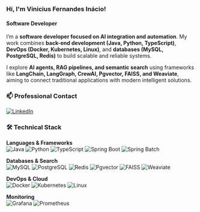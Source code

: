 ### Hi, I'm Vinicius Fernandes Inácio!
#### Software Developer 

I’m a **software developer focused on AI integration and automation**. My work combines **back-end development (Java, Python, TypeScript)**, **DevOps (Docker, Kubernetes, Linux)**, and **databases (MySQL, PostgreSQL, Redis)** to build scalable and reliable systems.

I explore **AI agents, RAG pipelines, and semantic search** using frameworks like **LangChain, LangGraph, CrewAI, Pgvector, FAISS, and Weaviate**, aiming to connect traditional applications with modern intelligent solutions.

### 📫 Professional Contact  
[![LinkedIn](https://img.shields.io/badge/LinkedIn-0077B5?style=for-the-badge&logo=linkedin&logoColor=white)](https://www.linkedin.com/in/viniciusfernandes-software-developer)

### 🛠️ Technical Stack  
**Languages & Frameworks**  
![Java](https://img.shields.io/badge/Java-ED8B00?style=for-the-badge&logo=openjdk&logoColor=white)
![Python](https://img.shields.io/badge/Python-3776AB?style=for-the-badge&logo=python&logoColor=white)
![TypeScript](https://img.shields.io/badge/TypeScript-3178C6?style=for-the-badge&logo=typescript&logoColor=white)
![Spring Boot](https://img.shields.io/badge/Spring%20Boot-6DB33F?style=for-the-badge&logo=springboot&logoColor=white)
![Spring Batch](https://img.shields.io/badge/Spring%20Batch-6DB33F?style=for-the-badge&logo=spring&logoColor=white)

**Databases & Search**  
![MySQL](https://img.shields.io/badge/MySQL-005C84?style=for-the-badge&logo=mysql&logoColor=white)
![PostgreSQL](https://img.shields.io/badge/PostgreSQL-316192?style=for-the-badge&logo=postgresql&logoColor=white)
![Redis](https://img.shields.io/badge/Redis-DC382D?style=for-the-badge&logo=redis&logoColor=white)
![Pgvector](https://img.shields.io/badge/Pgvector-336791?style=for-the-badge&logo=postgresql&logoColor=white)
![FAISS](https://img.shields.io/badge/FAISS-0099E5?style=for-the-badge&logo=meta&logoColor=white)
![Weaviate](https://img.shields.io/badge/Weaviate-20B2AA?style=for-the-badge&logo=weaviate&logoColor=white)

**DevOps & Cloud**  
![Docker](https://img.shields.io/badge/Docker-2496ED?style=for-the-badge&logo=docker&logoColor=white)
![Kubernetes](https://img.shields.io/badge/Kubernetes-326CE5?style=for-the-badge&logo=kubernetes&logoColor=white)
![Linux](https://img.shields.io/badge/Linux-FCC624?style=for-the-badge&logo=linux&logoColor=black)

**Monitoring**  
![Grafana](https://img.shields.io/badge/Grafana-F46800?style=for-the-badge&logo=grafana&logoColor=white)
![Prometheus](https://img.shields.io/badge/Prometheus-E6522C?style=for-the-badge&logo=prometheus&logoColor=white)

